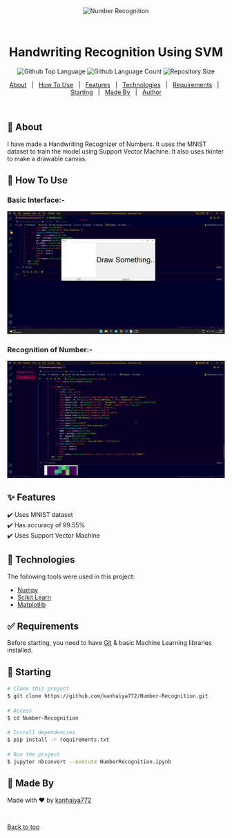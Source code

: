 <div align="center" id="top"> 
  <img src="./.github/app.gif" alt="Number Recognition" />

  &#xa0;


</div>

<h1 align="center">Handwriting Recognition Using SVM</h1>

<p align="center">
  <img alt="Github Top Language" src="https://img.shields.io/github/languages/top/kanhaiya772/Number-Recognition?color=56BEB8">

  <img alt="Github Language Count" src="https://img.shields.io/github/languages/count/kanhaiya772/Number-Recognition?color=56BEB8">

  <img alt="Repository Size" src="https://img.shields.io/github/repo-size/kanhaiya772/Number-Recognition?color=56BEB8">

  <!-- <img alt="Github issues" src="https://img.shields.io/github/issues/kanhaiya772/Number-Recognition?color=56BEB8" /> -->

  <!-- <img alt="Github forks" src="https://img.shields.io/github/forks/kanhaiya772/Number-Recognition?color=56BEB8" /> -->

  <!-- <img alt="Github stars" src="https://img.shields.io/github/stars/kanhaiya772/Number-Recognition?color=56BEB8" /> -->
</p>



<p align="center">
  <a href="#dart-about">About</a> &#xa0; | &#xa0; 
  <a href="#dart-How-To-Use">How To Use</a> &#xa0; | &#xa0; 
  <a href="#sparkles-features">Features</a> &#xa0; | &#xa0;
  <a href="#rocket-technologies">Technologies</a> &#xa0; | &#xa0;
  <a href="#white_check_mark-requirements">Requirements</a> &#xa0; | &#xa0;
  <a href="#checkered_flag-starting">Starting</a> &#xa0; | &#xa0;
  <a href="#memo-Made-By">Made By</a> &#xa0; | &#xa0;
  <a href="https://github.com/kanhaiya772" target="_blank">Author</a>
</p>

<br>

## :dart: About ##

I have made a Handwriting Recognizer of Numbers. It uses the MNIST dataset to train the model using Support Vector Machine. It also uses tkinter to make a drawable canvas.

## :dart: How To Use ##

### Basic Interface:-
![Basic Interface](https://github.com/kanhaiya772/Number-Recognition/blob/228ee58d82c275d8566b390d4f6728006750c48d/media/Basic_Interface.png)

### Recognition of Number:-
![Recognition of Number](https://github.com/kanhaiya772/Number-Recognition/blob/151ec5de306667780710e748f6af7ea46633337a/media/Code_Run.gif)



## :sparkles: Features ##

:heavy_check_mark: Uses MNIST dataset \
:heavy_check_mark: Has accuracy of 99.55% \
:heavy_check_mark: Uses Support Vector Machine 

## :rocket: Technologies ##

The following tools were used in this project:

- [Numpy](https://numpy.org/)
- [Scikit Learn](https://scikit-learn.org/)
- [Matplotlib](https://matplotlib.org/)

## :white_check_mark: Requirements ##

Before starting, you need to have [Git](https://git-scm.com) & basic Machine Learning libraries installed.

## :checkered_flag: Starting ##

```bash
# Clone this project
$ git clone https://github.com/kanhaiya772/Number-Recognition.git

# Access
$ cd Number-Recognition

# Install dependencies
$ pip install -r requirements.txt

# Run the project
$ jupyter nbconvert --execute NumberRecognition.ipynb

```

## :memo: Made By ##

Made with :heart: by <a href="https://github.com/kanhaiya772" target="_blank">kanhaiya772</a>

&#xa0;

<a href="#top">Back to top</a>
